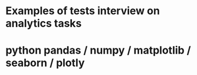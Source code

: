 # Examples of tests interview on analytics tasks
# python pandas / numpy / matplotlib / seaborn / plotly
